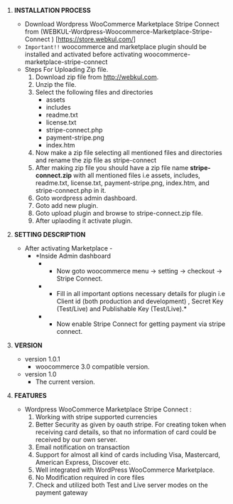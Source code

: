 1. **INSTALLATION PROCESS**
	* Download Wordpress WooCommerce Marketplace Stripe Connect from (WEBKUL-Wordpress-Woocommerce-Marketplace-Stripe-Connect ) [https://store.webkul.com/]
	* ```Important!!``` woocommerce and marketplace plugin should be installed and activated before activating woocommerce-marketplace-stripe-connect
	* Steps For Uploading Zip file.
		1. Download zip file from http://webkul.com.
		2. Unzip the file.
		3. Select the following files and directories
			* assets
			* includes
			* readme.txt
			* license.txt
			* stripe-connect.php
			* payment-stripe.png
			* index.htm
		4. Now make a zip file selecting all mentioned files and directories and rename the zip file as stripe-connect
		5. After making zip file you should have a zip file name **stripe-connect.zip** with all mentioned files i.e assets, includes, readme.txt, license.txt, payment-stripe.png, index.htm, and stripe-connect.php in it.
		6. Goto wordpress admin dashboard.
		7. Goto add new plugin.
		8. Goto upload plugin and browse to stripe-connect.zip file.
		9. After uplaoding it activate plugin.
2. **SETTING DESCRIPTION**
	* After activating Marketplace -
		* *Inside Admin dashboard
			* * Now goto woocommerce menu -> setting -> checkout -> Stripe Connect.
			* * Fill in all important options necessary details for plugin i.e Client id (both production and development) , Secret Key (Test/Live) and Publishable Key (Test/Live).*
			* * Now enable Stripe Connect for getting payment via stripe connect.
3. **VERSION**
	* version 1.0.1
		* woocommerce 3.0 compatible version.
	* version 1.0
		* The current version.

4. **FEATURES**
	* Wordpress WooCommerce Marketplace Stripe Connect :
		1. Working with stripe supported currencies
		2. Better Security as given by oauth stripe. For creating token when receiving card details, so that no information of card could be received by our own server.
		3. Email notification on transaction
		4. Support for almost all kind of cards including Visa, Mastercard, American Express, Discover etc.
		5. Well integrated with WordPress WooCommerce Marketplace.
		6. No Modification required in core files
		7. Check and utilized both Test and Live server modes on the payment gateway
